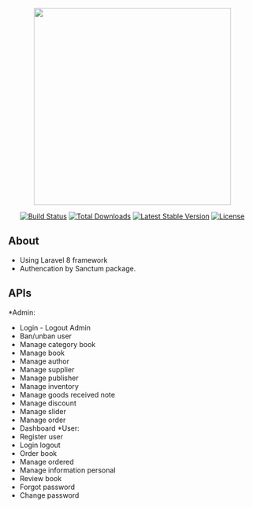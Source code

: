 <p align="center"><a href="https://laravel.com" target="_blank"><img src="https://raw.githubusercontent.com/laravel/art/master/logo-lockup/5%20SVG/2%20CMYK/1%20Full%20Color/laravel-logolockup-cmyk-red.svg" width="400"></a></p>

<p align="center">
<a href="https://travis-ci.org/laravel/framework"><img src="https://travis-ci.org/laravel/framework.svg" alt="Build Status"></a>
<a href="https://packagist.org/packages/laravel/framework"><img src="https://img.shields.io/packagist/dt/laravel/framework" alt="Total Downloads"></a>
<a href="https://packagist.org/packages/laravel/framework"><img src="https://img.shields.io/packagist/v/laravel/framework" alt="Latest Stable Version"></a>
<a href="https://packagist.org/packages/laravel/framework"><img src="https://img.shields.io/packagist/l/laravel/framework" alt="License"></a>
</p>

## About
 - Using Laravel 8 framework
 - Authencation by Sanctum package.
## APIs
 *Admin:
 - Login - Logout Admin
 - Ban/unban user
 - Manage category book
 - Manage book
 - Manage author
 - Manage supplier
 - Manage publisher
 - Manage inventory
 - Manage goods received note
 - Manage discount
 - Manage slider
 - Manage order
 - Dashboard
 *User:
 - Register user
 - Login logout
 - Order book
 - Manage ordered
 - Manage information personal
 - Review book
 - Forgot password
 - Change password



